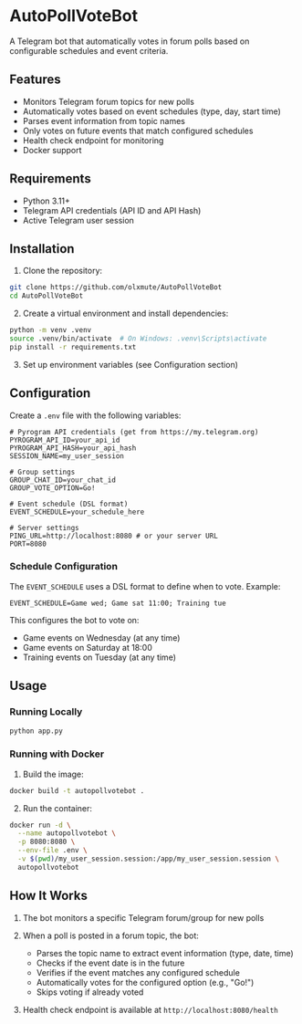 # AutoPollVoteBot

A Telegram bot that automatically votes in forum polls based on configurable schedules and event criteria.

## Features

- Monitors Telegram forum topics for new polls
- Automatically votes based on event schedules (type, day, start time)
- Parses event information from topic names
- Only votes on future events that match configured schedules
- Health check endpoint for monitoring
- Docker support

## Requirements

- Python 3.11+
- Telegram API credentials (API ID and API Hash)
- Active Telegram user session

## Installation

1. Clone the repository:

```bash
git clone https://github.com/olxmute/AutoPollVoteBot
cd AutoPollVoteBot
```

2. Create a virtual environment and install dependencies:

```bash
python -m venv .venv
source .venv/bin/activate  # On Windows: .venv\Scripts\activate
pip install -r requirements.txt
```

3. Set up environment variables (see Configuration section)

## Configuration

Create a `.env` file with the following variables:

```env
# Pyrogram API credentials (get from https://my.telegram.org)
PYROGRAM_API_ID=your_api_id
PYROGRAM_API_HASH=your_api_hash
SESSION_NAME=my_user_session

# Group settings
GROUP_CHAT_ID=your_chat_id
GROUP_VOTE_OPTION=Go!

# Event schedule (DSL format)
EVENT_SCHEDULE=your_schedule_here

# Server settings
PING_URL=http://localhost:8080 # or your server URL
PORT=8080
```

### Schedule Configuration

The `EVENT_SCHEDULE` uses a DSL format to define when to vote. Example:

```
EVENT_SCHEDULE=Game wed; Game sat 11:00; Training tue
```

This configures the bot to vote on:

- Game events on Wednesday (at any time)
- Game events on Saturday at 18:00
- Training events on Tuesday (at any time)

## Usage

### Running Locally

```bash
python app.py
```

### Running with Docker

1. Build the image:

```bash
docker build -t autopollvotebot .
```

2. Run the container:

```bash
docker run -d \
  --name autopollvotebot \
  -p 8080:8080 \
  --env-file .env \
  -v $(pwd)/my_user_session.session:/app/my_user_session.session \
  autopollvotebot
```

## How It Works

1. The bot monitors a specific Telegram forum/group for new polls
2. When a poll is posted in a forum topic, the bot:
    - Parses the topic name to extract event information (type, date, time)
    - Checks if the event date is in the future
    - Verifies if the event matches any configured schedule
    - Automatically votes for the configured option (e.g., "Go!")
    - Skips voting if already voted

3. Health check endpoint is available at `http://localhost:8080/health`

